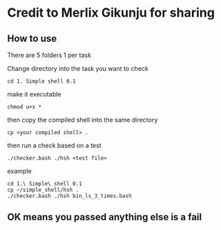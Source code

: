 # Credit to Merlix Gikunju for sharing

## How to use

There are 5 folders 1 per task

Change directory into the task you want to check

```
cd 1. Simple shell 0.1
```

make it executable

```
chmod u+x *
```

then copy the compiled shell into the same directory

```
cp <your compiled shell> .
```

then run a check based on a test

```
./checker.bash ./hsh <test file> 
```

example

```
cd 1.\ Simple\ shell 0.1
cp ~/simple_shell/hsh .
./checker.bash ./hsh bin_ls_3_times.bash
```

## OK means you passed anything else is a fail
